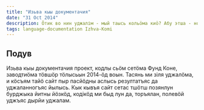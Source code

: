 ```yaml
---
title: "Изьва кыы документачия"
date: "31 Oct 2014"
description: Ӧтик во нин уджалім - мый таысь кольӧма киӧ? Абу этша - но та йылысь колӧ кыдз кӧ и тӧдмӧдны. Чукӧртчам тайӧ сайт вылӧ информачияыс миян удж йылысь.
tags: language-documentation Izhva-Komi
---
```


## Подув

Изьва кыы документачия проект, кодлы сьӧм сетӧма Фунд Коне, заводтиӧма тӧвшӧр тӧлысьын 2014-ӧд воын. Тасянь ми зіля уджалӧма, и кӧсъям тайӧ сайт пыр пасйӧдны аслысь резултатъяс да уджаланногъяс йылысь. Кык кывъя сайт сетас тшӧтш позянлун бурджыка йитны йӧзкӧд, кодікӧд ми быд лун да, торъялан, полевӧй уджъяс дырйи уджалам.
